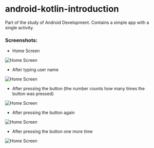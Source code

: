 # android-kotlin-introduction
Part of the study of Android Development. Contains a simple app with a single activity.

### Screenshots:

- Home Screen

![Home Screen](https://i.postimg.cc/wvkZ151S/Screenshot-1.png)

- After typing user name

![Home Screen](https://i.postimg.cc/SRN5CX8j/Screenshot-2.png)

- After pressing the button (the number counts how many times the button was pressed)

![Home Screen](https://i.postimg.cc/kMfL9c3S/Screenshot-3.png)

- After pressing the button again

![Home Screen](https://i.postimg.cc/7hsRVxM9/Screenshot-4.png)

- After pressing the button one more time

![Home Screen](https://i.postimg.cc/c4TwKHMg/Screenshot-5.png)
